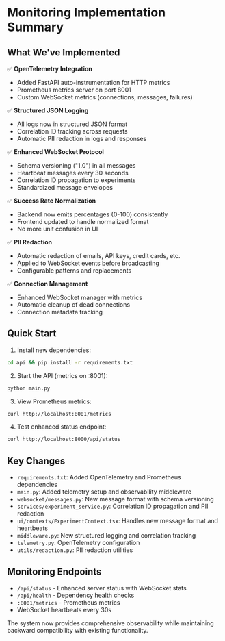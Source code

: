 # Monitoring Implementation Summary

## What We've Implemented

✅ **OpenTelemetry Integration**
- Added FastAPI auto-instrumentation for HTTP metrics
- Prometheus metrics server on port 8001
- Custom WebSocket metrics (connections, messages, failures)

✅ **Structured JSON Logging**
- All logs now in structured JSON format
- Correlation ID tracking across requests
- Automatic PII redaction in logs and responses

✅ **Enhanced WebSocket Protocol**
- Schema versioning ("1.0") in all messages
- Heartbeat messages every 30 seconds
- Correlation ID propagation to experiments
- Standardized message envelopes

✅ **Success Rate Normalization**
- Backend now emits percentages (0-100) consistently
- Frontend updated to handle normalized format
- No more unit confusion in UI

✅ **PII Redaction**
- Automatic redaction of emails, API keys, credit cards, etc.
- Applied to WebSocket events before broadcasting
- Configurable patterns and replacements

✅ **Connection Management**
- Enhanced WebSocket manager with metrics
- Automatic cleanup of dead connections
- Connection metadata tracking

## Quick Start

1. Install new dependencies:
```bash
cd api && pip install -r requirements.txt
```

2. Start the API (metrics on :8001):
```bash
python main.py
```

3. View Prometheus metrics:
```bash
curl http://localhost:8001/metrics
```

4. Test enhanced status endpoint:
```bash
curl http://localhost:8000/api/status
```

## Key Changes

- `requirements.txt`: Added OpenTelemetry and Prometheus dependencies
- `main.py`: Added telemetry setup and observability middleware
- `websocket/messages.py`: New message format with schema versioning
- `services/experiment_service.py`: Correlation ID propagation and PII redaction
- `ui/contexts/ExperimentContext.tsx`: Handles new message format and heartbeats
- `middleware.py`: New structured logging and correlation tracking
- `telemetry.py`: OpenTelemetry configuration
- `utils/redaction.py`: PII redaction utilities

## Monitoring Endpoints

- `/api/status` - Enhanced server status with WebSocket stats
- `/api/health` - Dependency health checks  
- `:8001/metrics` - Prometheus metrics
- WebSocket heartbeats every 30s

The system now provides comprehensive observability while maintaining backward compatibility with existing functionality.
